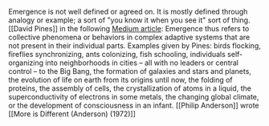 
Emergence is not well defined or agreed on. It is mostly defined through analogy or example; a sort of "you know it when you see it" sort of thing.
[[David Pines]] in the following [Medium article](https://medium.com/sfi-30-foundations-frontiers/emergence-a-unifying-theme-for-21st-century-science-4324ac0f951e): Emergence thus refers to collective phenomena or behaviors in complex adaptive systems that are not present in their individual parts.
Examples given by Pines: birds flocking, fireflies synchronizing, ants colonizing, fish schooling, individuals self-organizing into neighborhoods in cities – all with no leaders or central control – to the Big Bang, the formation of galaxies and stars and planets, the evolution of life on earth from its origins until now, the folding of proteins, the assembly of cells, the crystallization of atoms in a liquid, the superconductivity of electrons in some metals, the changing global climate, or the development of consciousness in an infant.
[[Philip Anderson]] wrote [[More is Different (Anderson) (1972)]] 
